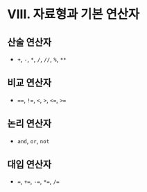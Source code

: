 # VIII. 자료형과 기본 연산자

## 산술 연산자

- `+`, `-`, `*`, `/`, `//`, `%`, `**`

## 비교 연산자

- `==`, `!=`, `<`, `>`, `<=`, `>=`

## 논리 연산자

- `and`, `or`, `not`

## 대입 연산자

- `=`, `+=`, `-=`, `*=`, `/=`
